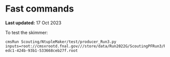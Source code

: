 # Fast commands

**Last updated:** 17 Oct 2023

To test the skimmer:

```
cmsRun Scouting/NtupleMaker/test/producer_Run3.py inputs=root://cmsxrootd.fnal.gov///store/data/Run2022G/ScoutingPFRun3/RAW/v1/000/362/362/00000/2d16d7af-edc1-424b-93b1-533668ceb27f.root
```
